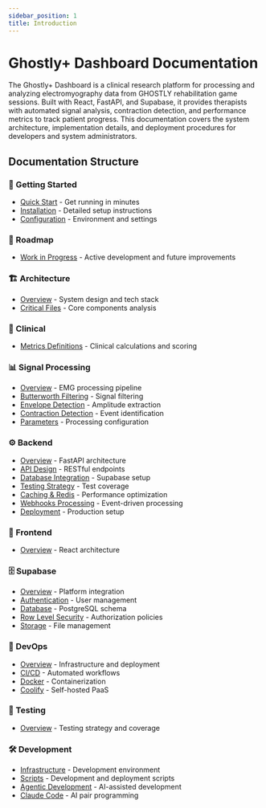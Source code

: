 ```yaml
---
sidebar_position: 1
title: Introduction
---
```


# Ghostly+ Dashboard Documentation

The Ghostly+ Dashboard is a clinical research platform for processing and analyzing electromyography data from GHOSTLY rehabilitation game sessions. Built with React, FastAPI, and Supabase, it provides therapists with automated signal analysis, contraction detection, and performance metrics to track patient progress. This documentation covers the system architecture, implementation details, and deployment procedures for developers and system administrators.

## Documentation Structure

### 🚀 Getting Started
- [Quick Start](./getting-started/quick-start.md) - Get running in minutes
- [Installation](./getting-started/installation.md) - Detailed setup instructions
- [Configuration](./getting-started/configuration.md) - Environment and settings

### 📍 Roadmap
- [Work in Progress](./roadmap/work-in-progress.md) - Active development and future improvements

### 🏗️ Architecture
- [Overview](./architecture/overview.md) - System design and tech stack
- [Critical Files](./architecture/critical-files.md) - Core components analysis

### 🏥 Clinical
- [Metrics Definitions](./clinical/metrics-definitions.md) - Clinical calculations and scoring

### 📊 Signal Processing
- [Overview](./signal-processing/overview.md) - EMG processing pipeline
- [Butterworth Filtering](./signal-processing/butterworth-filtering.md) - Signal filtering
- [Envelope Detection](./signal-processing/envelope-detection.md) - Amplitude extraction
- [Contraction Detection](./signal-processing/contraction-detection.md) - Event identification
- [Parameters](./signal-processing/parameters.md) - Processing configuration

### ⚙️ Backend
- [Overview](./backend/overview.md) - FastAPI architecture
- [API Design](./backend/api-design.md) - RESTful endpoints
- [Database Integration](./backend/database-integration.md) - Supabase setup
- [Testing Strategy](./backend/testing-strategy.md) - Test coverage
- [Caching & Redis](./backend/caching-redis.md) - Performance optimization
- [Webhooks Processing](./backend/webhooks-processing.md) - Event-driven processing
- [Deployment](./backend/deployment.md) - Production setup

### 🎨 Frontend
- [Overview](./frontend/overview.md) - React architecture

### 🗄️ Supabase
- [Overview](./supabase/overview.md) - Platform integration
- [Authentication](./supabase/auth/overview.md) - User management
- [Database](./supabase/database/overview.md) - PostgreSQL schema
- [Row Level Security](./supabase/rls/overview.md) - Authorization policies
- [Storage](./supabase/storage/overview.md) - File management

### 🚀 DevOps
- [Overview](./devops/overview.md) - Infrastructure and deployment
- [CI/CD](./devops/ci-cd.md) - Automated workflows
- [Docker](./devops/docker.md) - Containerization
- [Coolify](./devops/coolify.md) - Self-hosted PaaS

### 🧪 Testing
- [Overview](./testing/overview.md) - Testing strategy and coverage

### 🛠️ Development
- [Infrastructure](./development/infrastructure.md) - Development environment
- [Scripts](./development/scripts.md) - Development and deployment scripts
- [Agentic Development](./development/agentic-development.md) - AI-assisted development
- [Claude Code](./development/claude-code.md) - AI pair programming